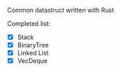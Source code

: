 Common datastruct written with Rust

Completed list:

- [x] Stack
- [x] BinaryTree
- [x] Linked List
- [x] VecDeque